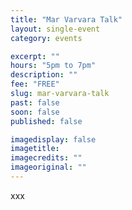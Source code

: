 ```yaml
---
title: "Mar Varvara Talk"
layout: single-event
category: events

excerpt: ""
hours: "5pm to 7pm"
description: ""
fee: "FREE"
slug: mar-varvara-talk
past: false
soon: false
published: false

imagedisplay: false
imagetitle:
imagecredits: ""
imageoriginal: ""
---
```


xxx
